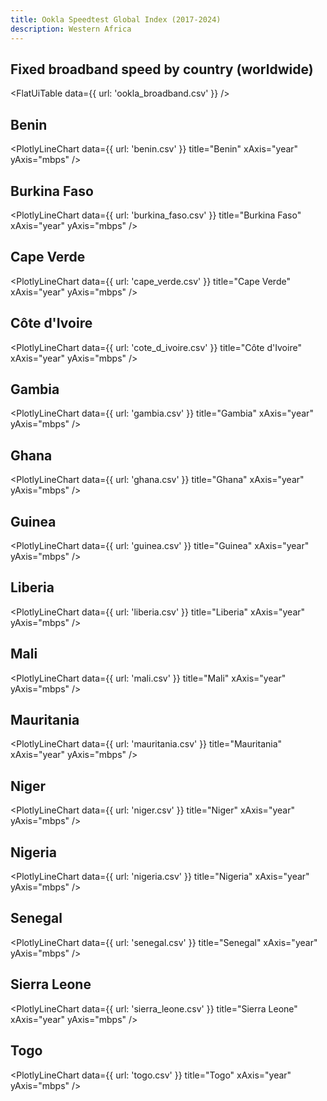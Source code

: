 ```yaml
---
title: Ookla Speedtest Global Index (2017-2024)
description: Western Africa
---
```


## Fixed broadband speed by country (worldwide)

<FlatUiTable
  data={{
    url: 'ookla_broadband.csv'
  }}
/>

## Benin

<PlotlyLineChart
  data={{
    url: 'benin.csv'
  }}
  title="Benin"
  xAxis="year"
  yAxis="mbps"
/>

## Burkina Faso

<PlotlyLineChart
  data={{
    url: 'burkina_faso.csv'
  }}
  title="Burkina Faso"
  xAxis="year"
  yAxis="mbps"
/>

## Cape Verde

<PlotlyLineChart
  data={{
    url: 'cape_verde.csv'
  }}
  title="Cape Verde"
  xAxis="year"
  yAxis="mbps"
/>

## Côte d'Ivoire

<PlotlyLineChart
  data={{
    url: 'cote_d_ivoire.csv'
  }}
  title="Côte d'Ivoire"
  xAxis="year"
  yAxis="mbps"
/>

## Gambia

<PlotlyLineChart
  data={{
    url: 'gambia.csv'
  }}
  title="Gambia"
  xAxis="year"
  yAxis="mbps"
/>

## Ghana

<PlotlyLineChart
  data={{
    url: 'ghana.csv'
  }}
  title="Ghana"
  xAxis="year"
  yAxis="mbps"
/>

## Guinea

<PlotlyLineChart
  data={{
    url: 'guinea.csv'
  }}
  title="Guinea"
  xAxis="year"
  yAxis="mbps"
/>

## Liberia

<PlotlyLineChart
  data={{
    url: 'liberia.csv'
  }}
  title="Liberia"
  xAxis="year"
  yAxis="mbps"
/>

## Mali

<PlotlyLineChart
  data={{
    url: 'mali.csv'
  }}
  title="Mali"
  xAxis="year"
  yAxis="mbps"
/>

## Mauritania

<PlotlyLineChart
  data={{
    url: 'mauritania.csv'
  }}
  title="Mauritania"
  xAxis="year"
  yAxis="mbps"
/>

## Niger

<PlotlyLineChart
  data={{
    url: 'niger.csv'
  }}
  title="Niger"
  xAxis="year"
  yAxis="mbps"
/>

## Nigeria

<PlotlyLineChart
  data={{
    url: 'nigeria.csv'
  }}
  title="Nigeria"
  xAxis="year"
  yAxis="mbps"
/>

## Senegal

<PlotlyLineChart
  data={{
    url: 'senegal.csv'
  }}
  title="Senegal"
  xAxis="year"
  yAxis="mbps"
/>

## Sierra Leone

<PlotlyLineChart
  data={{
    url: 'sierra_leone.csv'
  }}
  title="Sierra Leone"
  xAxis="year"
  yAxis="mbps"
/>

## Togo

<PlotlyLineChart
  data={{
    url: 'togo.csv'
  }}
  title="Togo"
  xAxis="year"
  yAxis="mbps"
/>
